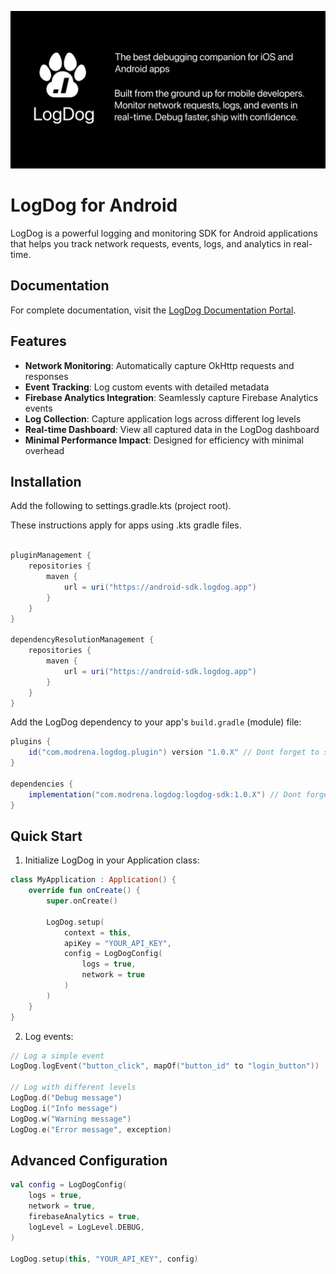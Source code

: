 ![LogDog Feature Graphic](feature-graphic.png)

# LogDog for Android

LogDog is a powerful logging and monitoring SDK for Android applications that helps you track network requests, events, logs, and analytics in real-time.

## Documentation

For complete documentation, visit the [LogDog Documentation Portal](https://docs.logdog.app).

## Features

- **Network Monitoring**: Automatically capture OkHttp requests and responses
- **Event Tracking**: Log custom events with detailed metadata
- **Firebase Analytics Integration**: Seamlessly capture Firebase Analytics events
- **Log Collection**: Capture application logs across different log levels
- **Real-time Dashboard**: View all captured data in the LogDog dashboard
- **Minimal Performance Impact**: Designed for efficiency with minimal overhead

## Installation

Add the following to settings.gradle.kts (project root).

These instructions apply for apps using .kts gradle files.

```gradle

pluginManagement {
    repositories {
        maven {
            url = uri("https://android-sdk.logdog.app")
        }
    }
}

dependencyResolutionManagement {
    repositories {
        maven {
            url = uri("https://android-sdk.logdog.app")
        }
    }
}
```

Add the LogDog dependency to your app's `build.gradle` (module) file:

```gradle
plugins {
    id("com.modrena.logdog.plugin") version "1.0.X" // Dont forget to set the desired version
}

dependencies {
    implementation("com.modrena.logdog:logdog-sdk:1.0.X") // Dont forget to set the desired version
}
```

## Quick Start

1. Initialize LogDog in your Application class:

```kotlin
class MyApplication : Application() {
    override fun onCreate() {
        super.onCreate()
        
        LogDog.setup(
            context = this,
            apiKey = "YOUR_API_KEY",
            config = LogDogConfig(
                logs = true,
                network = true
            )
        )
    }
}
```


2. Log events:

```kotlin
// Log a simple event
LogDog.logEvent("button_click", mapOf("button_id" to "login_button"))

// Log with different levels
LogDog.d("Debug message")
LogDog.i("Info message")
LogDog.w("Warning message")
LogDog.e("Error message", exception)
```

## Advanced Configuration

```kotlin
val config = LogDogConfig(
    logs = true,
    network = true,
    firebaseAnalytics = true,
    logLevel = LogLevel.DEBUG,
)

LogDog.setup(this, "YOUR_API_KEY", config)
```